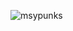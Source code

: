 ![msypunks](https://user-images.githubusercontent.com/50179354/154093369-020bb52b-bd7b-4237-bc6b-a3aa4027e577.jpg)
